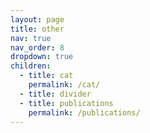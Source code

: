 ```yaml
---
layout: page
title: other
nav: true
nav_order: 8
dropdown: true
children:
  - title: cat
    permalink: /cat/
  - title: divider
  - title: publications
    permalink: /publications/  
---
```

